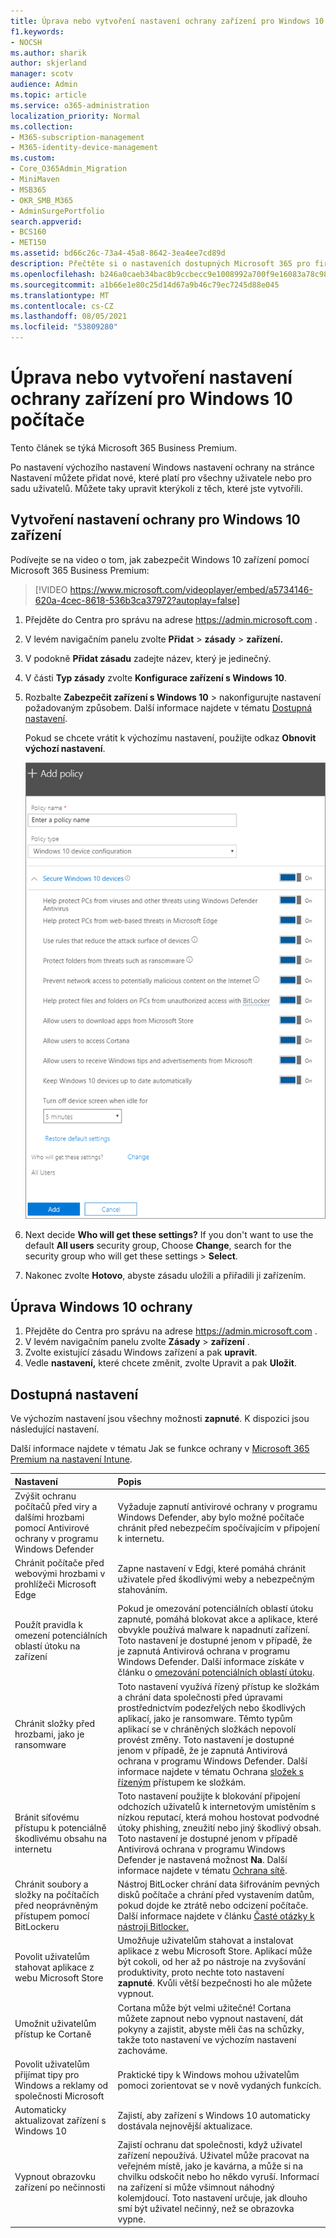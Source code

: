```yaml
---
title: Úprava nebo vytvoření nastavení ochrany zařízení pro Windows 10 počítače
f1.keywords:
- NOCSH
ms.author: sharik
author: skjerland
manager: scotv
audience: Admin
ms.topic: article
ms.service: o365-administration
localization_priority: Normal
ms.collection:
- M365-subscription-management
- M365-identity-device-management
ms.custom:
- Core_O365Admin_Migration
- MiniMaven
- MSB365
- OKR_SMB_M365
- AdminSurgePortfolio
search.appverid:
- BCS160
- MET150
ms.assetid: bd66c26c-73a4-45a8-8642-3ea4ee7cd89d
description: Přečtěte si o nastaveních dostupných Microsoft 365 pro firmy pro zabezpečení Windows 10 zařízení.
ms.openlocfilehash: b246a0caeb34bac8b9ccbecc9e1008992a700f9e16083a78c98e780605c5af01
ms.sourcegitcommit: a1b66e1e80c25d14d67a9b46c79ec7245d88e045
ms.translationtype: MT
ms.contentlocale: cs-CZ
ms.lasthandoff: 08/05/2021
ms.locfileid: "53809280"
---
```

# <a name="edit-or-create-device-protection-settings-for-windows-10-pcs"></a>Úprava nebo vytvoření nastavení ochrany zařízení pro Windows 10 počítače

Tento článek se týká Microsoft 365 Business Premium.

Po nastavení výchozího nastavení Windows nastavení ochrany na stránce Nastavení můžete přidat nové, které platí pro všechny uživatele nebo pro sadu uživatelů. Můžete taky upravit kterýkoli z těch, které jste vytvořili.

## <a name="create-protection-settings-for-windows-10-devices"></a>Vytvoření nastavení ochrany pro Windows 10 zařízení

Podívejte se na video o tom, jak zabezpečit Windows 10 zařízení pomocí Microsoft 365 Business Premium:
  
> [!VIDEO https://www.microsoft.com/videoplayer/embed/a5734146-620a-4cec-8618-536b3ca37972?autoplay=false]
  
1. Přejděte do Centra pro správu na adrese <a href="https://go.microsoft.com/fwlink/p/?linkid=837890" target="_blank">https://admin.microsoft.com</a> . 
2. V levém navigačním panelu zvolte **Přidat** \> **zásady** \> **zařízení.**
3. V podokně **Přidat zásadu** zadejte název, který je jedinečný. 
4. V části **Typ zásady** zvolte **Konfigurace zařízení s Windows 10**.
5. Rozbalte **Zabezpečit zařízení s Windows 10** \> nakonfigurujte nastavení požadovaným způsobem. Další informace najdete v tématu [Dostupná nastavení](#available-settings). 
    
    Pokud se chcete vrátit k výchozímu nastavení, použijte odkaz **Obnovit výchozí nastavení**. 
    
    ![Add policy pane with Windows 10 Device configuration selected](../media/fa9e2dc2-7eae-4c96-af34-765a1f641ecf.png)
  
6. Next decide **Who will get these settings?** If you don't want to use the default **All users** security group, Choose **Change**, search for the security group who will get these settings \> **Select**.
7. Nakonec zvolte **Hotovo**, abyste zásadu uložili a přiřadili ji zařízením. 

## <a name="edit-windows-10-protection-settings"></a>Úprava Windows 10 ochrany
 
1. Přejděte do Centra pro správu na adrese <a href="https://go.microsoft.com/fwlink/p/?linkid=837890" target="_blank">https://admin.microsoft.com</a> .     
2. V levém navigačním panelu zvolte **Zásady** \> **zařízení** .
1. Zvolte existující zásadu Windows zařízení a pak **upravit**.
1. Vedle **nastavení,** které chcete změnit, zvolte Upravit a pak **Uložit**.

## <a name="available-settings"></a>Dostupná nastavení

Ve výchozím nastavení jsou všechny možnosti **zapnuté**. K dispozici jsou následující nastavení.
  
Další informace najdete v tématu Jak se funkce ochrany v [Microsoft 365 Premium na nastavení Intune](map-protection-features-to-intune-settings.md). 


|Nastavení  <br/> |Popis  <br/> |
|:-----|:-----|
|Zvýšit ochranu počítačů před viry a dalšími hrozbami pomocí Antivirové ochrany v programu Windows Defender  <br/> |Vyžaduje zapnutí antivirové ochrany v programu Windows Defender, aby bylo možné počítače chránit před nebezpečím spočívajícím v připojení k internetu.  <br/> |
|Chránit počítače před webovými hrozbami v prohlížeči Microsoft Edge  <br/> |Zapne nastavení v Edgi, které pomáhá chránit uživatele před škodlivými weby a nebezpečným stahováním.  <br/> |
|Použít pravidla k omezení potenciálních oblastí útoku na zařízení  <br/> |Pokud je omezování potenciálních oblastí útoku zapnuté, pomáhá blokovat akce a aplikace, které obvykle používá malware k napadnutí zařízení. Toto nastavení je dostupné jenom v případě, že je zapnutá Antivirová ochrana v programu Windows Defender. Další informace získáte v článku o [omezování potenciálních oblastí útoku](/windows/security/threat-protection/microsoft-defender-atp/exploit-protection).  <br/> |
|Chránit složky před hrozbami, jako je ransomware  <br/> |Toto nastavení využívá řízený přístup ke složkám a chrání data společnosti před úpravami prostřednictvím podezřelých nebo škodlivých aplikací, jako je ransomware. Těmto typům aplikací se v chráněných složkách nepovolí provést změny. Toto nastavení je dostupné jenom v případě, že je zapnutá Antivirová ochrana v programu Windows Defender. Další informace najdete v tématu Ochrana [složek s řízeným](/mem/configmgr/protect/deploy-use/create-deploy-exploit-guard-policy#bkmk_CFA) přístupem ke složkám.  <br/> |
|Bránit síťovému přístupu k potenciálně škodlivému obsahu na internetu  <br/> |Toto nastavení použijte k blokování připojení odchozích uživatelů k internetovým umístěním s nízkou reputací, která mohou hostovat podvodné útoky phishing, zneužití nebo jiný škodlivý obsah. Toto nastavení je dostupné jenom v případě Antivirová ochrana v programu Windows Defender je nastavená možnost **Na**. Další informace najdete v tématu [Ochrana sítě](/windows/security/threat-protection/windows-defender-antivirus/configure-real-time-protection-windows-defender-antivirus).  <br/> |
|Chránit soubory a složky na počítačích před neoprávněným přístupem pomocí BitLockeru  <br/> |Nástroj BitLocker chrání data šifrováním pevných disků počítače a chrání před vystavením datům, pokud dojde ke ztrátě nebo odcizení počítače. Další informace najdete v článku [Časté otázky k nástroji Bitlocker.](/windows/security/information-protection/bitlocker/bitlocker-frequently-asked-questions)  <br/> |
|Povolit uživatelům stahovat aplikace z webu Microsoft Store  <br/> |Umožňuje uživatelům stahovat a instalovat aplikace z webu Microsoft Store. Aplikací může být cokoli, od her až po nástroje na zvyšování produktivity, proto nechte toto nastavení **zapnuté**. Kvůli větší bezpečnosti ho ale můžete vypnout.  <br/> |
|Umožnit uživatelům přístup ke Cortaně  <br/> |Cortana může být velmi užitečné! Cortana můžete zapnout nebo vypnout nastavení, dát pokyny a zajistit, abyste měli čas na schůzky,  takže toto nastavení ve výchozím nastavení zachováme.  <br/> |
|Povolit uživatelům přijímat tipy pro Windows a reklamy od společnosti Microsoft  <br/> |Praktické tipy k Windows mohou uživatelům pomoci zorientovat se v nově vydaných funkcích.  <br/> |
|Automaticky aktualizovat zařízení s Windows 10  <br/> |Zajistí, aby zařízení s Windows 10 automaticky dostávala nejnovější aktualizace.  <br/> |
|Vypnout obrazovku zařízení po nečinnosti  <br/> |Zajistí ochranu dat společnosti, když uživatel zařízení nepoužívá. Uživatel může pracovat na veřejném místě, jako je kavárna, a může si na chvilku odskočit nebo ho někdo vyruší. Informací na zařízení si může všimnout náhodný kolemjdoucí. Toto nastavení určuje, jak dlouho smí být uživatel nečinný, než se obrazovka vypne.  <br/> |